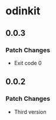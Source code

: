 # odinkit

## 0.0.3

### Patch Changes

- Exit code 0

## 0.0.2

### Patch Changes

- Third version
